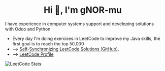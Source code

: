 <h1 align="center">Hi 👋, I'm gNOR-mu</h1>
<p align="left">
</p>

I have experience in computer systems support and developing solutions with Odoo and Python

- Every day I'm doing exercises in LeetCode to improve my Java skills, the first goal is to reach the top 50,000 
- --> [Self-Synchronizing LeetCode Solutions (GitHub)](https://github.com/gNOR-mu/LeetCode).
- --> [LeetCode Profile](https://leetcode.com/u/S3OmVUjryI/)

![LeetCode Stats](https://leetcard.jacoblin.cool/S3OmVUjryI?theme=chartreuse&font=Mukta%20Malar&ext=heatmap)

